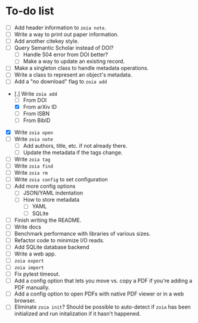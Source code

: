 # To-do list

* [ ] Add header information to `zoia note`.
* [ ] Write a way to print out paper information.
* [ ] Add another citekey style.
* [ ] Query Semantic Scholar instead of DOI?
    * [ ] Handle 504 error from DOI better?
    * [ ] Make a way to update an existing record.
* [ ] Make a singleton class to handle metadata operations.
* [ ] Write a class to represent an object's metadata.
* [ ] Add a "no download" flag to `zoia add`
* [.] Write `zoia add`
    * [ ] From DOI
    * [X] From arXiv ID
    * [ ] From ISBN
    * [ ] From BibID
* [X] Write `zoia open`
* [ ] Write `zoia note`
    * [ ] Add authors, title, etc. if not already there.
    * [ ] Update the metadata if the tags change.
* [ ] Write `zoia tag`
* [ ] Write `zoia find`
* [ ] Write `zoia rm`
* [ ] Write `zoia config` to set configuration
* [ ] Add more config options
    * [ ] JSON/YAML indentation
    * [ ] How to store metadata
        * [ ] YAML
        * [ ] SQLite
* [ ] Finish writing the README.
* [ ] Write docs
* [ ] Benchmark performance with libraries of various sizes.
* [ ] Refactor code to minimize I/O reads.
* [ ] Add SQLite database backend
* [ ] Write a web app.
* [ ] `zoia export`
* [ ] `zoia import`
* [ ] Fix pytest timeout.
* [ ] Add a config option that lets you move vs. copy a PDF if you're adding a
      PDF manually.
* [ ] Add a config option to open PDFs with native PDF viewer or in a web
      browser.
* [ ] Eliminate `zoia init`?  Should be possible to auto-detect if `zoia` has
      been initialized and run initalization if it hasn't happened.
